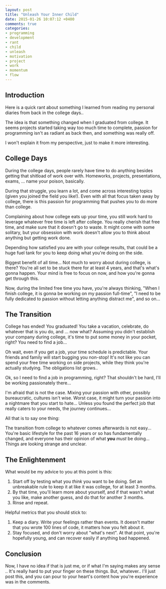 ```yaml
---
layout: post
title: "Unleash Your Inner Child"
date: 2015-01-26 10:07:12 +0400
comments: true
categories: 
- programming
- development
- rant
- child
- unleash
- motivation
- project
- work
- momentum
- flow
---
```


## Introduction

Here is a quick rant about something I learned from reading my personal diaries from back in the college days..

The idea is that something changed when I graduated from college. It seems projects started taking way too much time to complete, passion for programming isn't as radiant as back then, and something was really off.

I won't explain it from my perspective, just to make it more interesting.

## College Days

During the college days, people rarely have time to do anything besides getting that shitload of work over with. Homeworks, projects, presentations, exams, ... name your poison, basically.

During that struggle, you learn a lot, and come across interesting topics (given you joined the field you like!). Even with all that focus taken away by college, there is this passion for programming that pushes you to do more than college.

Complaining about how college eats up your time, you still work hard to leverage whatever free time is left after college. You really cherish that free time, and make sure that it doesn't go to waste. It might come with some solitary, but your obsession with work doesn't allow you to think about anything but getting work done.

Depending how satisfied you are with your college results, that could be a huge fuel tank for you to keep doing what you're doing on the side.

Biggest benefit of all time... Not much to worry about during college, is there? You're all set to be stuck there for at least 4 years, and that's what's gonna happen. Your mind is free to focus on now, and how you're gonna get through this.

Now, during the limited free time you have, you're always thinking, "When I finish college, it is gonna be working on my passion full-time", "I need to be fully dedicated to passion without letting anything distract me", and so on...

## The Transition

College has ended! You graduated! You take a vacation, celebrate, do whatever that is you do, and ... now what? Assuming you didn't establish your company during college, it's time to put some money in your pocket, right? You need to find a job...

Oh wait, even if you get a job, your time schedule is predictable. Your friends and family will start bugging you non-stop! It's not like you can spend your free time working on side projects, while they think you're actually studying. The obligations list grows..

Ok, so I need to find a job in programming, right? That shouldn't be hard, I'll be working passionately there...

I'm afraid that is not the case. Mixing your passion with other, possibly bureaucratic, cultures isn't wise. Worst case, it might turn your passion into a nightmare that you start to hate... Unless you found the perfect job that really caters to your needs, the journey continues...

All that is to say one thing:

The transition from college to whatever comes afterwards is not easy... You're basic lifestyle for the past 16 years or so has fundamentally changed, and everyone has their opinion of what __you__ _must_ be doing... Things are looking strange and unclear.

## The Enlightenment

What would be my advice to you at this point is this:

1. Start off by testing what you _think_ you want to be doing. Set an unbreakable rule to keep it at like it was college, for at least 3 months.
2. By that time, you'll learn more about yourself, and if that wasn't what you like, make another guess, and do that for another 3 months.
3. Rinse and repeat.

Helpful metrics that you should stick to:

1. Keep a diary. Write your feelings rather than events. It doesn't matter that you wrote 100 lines of code, it matters how you felt about it.
2. Stay focused, and don't worry about "what's next". At that point, you're hopefully young, and can recover easily if anything bad happened.

## Conclusion

Now, I have no idea if that is just me, or if what I'm saying makes any sense .. It's really hard to put your finger on these things. But, whatever.. I'll just post this, and you can pour to your heart's content how you're experience was in the comments.
